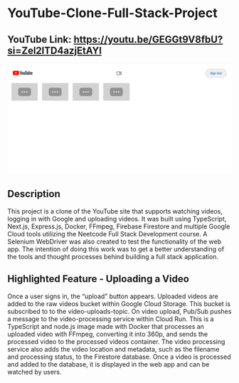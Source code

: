 # YouTube-Clone-Full-Stack-Project

## YouTube Link: https://youtu.be/GEGGt9V8fbU?si=Zel2lTD4azjEtAYl

![Alt text](/media/image.png?raw=true "YouTube Clone")

## Description
This project is a clone of the YouTube site that supports watching videos, logging in with Google and uploading videos. It was built using TypeScript, Next.js, Express.js, Docker, FFmpeg, Firebase Firestore and multiple Google Cloud tools utilizing the Neetcode Full Stack Development course. A Selenium WebDriver was also created to test the functionality of the web app. The intention of doing this work was to get a better understanding of the tools and thought processes behind building a full stack application.

## Highlighted Feature - Uploading a Video
Once a user signs in, the “upload” button appears. Uploaded videos are added to the raw videos bucket within Google Cloud Storage. This bucket is subscribed to to the video-uploads-topic. On video upload, Pub/Sub pushes a message to the video-processing service within Cloud Run. This is a TypeScript and node.js image made with Docker that processes an uploaded video with FFmpeg, converting it into 360p, and sends the processed video to the processed videos container. The video processing service also adds the video location and metadata, such as the filename and processing status, to the Firestore database. Once a video is processed and added to the database, it is displayed in the web app and can be watched by users.